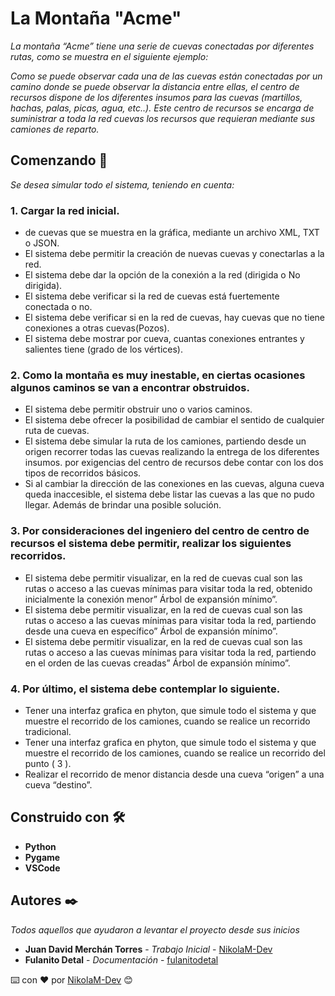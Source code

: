# La Montaña "Acme"
_La montaña “Acme” tiene una serie de cuevas conectadas por diferentes rutas, como se muestra en el siguiente ejemplo:_

_Como se puede observar cada una de las cuevas están conectadas por un camino donde se puede observar la distancia entre ellas, el centro de recursos dispone de los diferentes insumos para las cuevas (martillos, hachas, palas, picas, agua, etc..). Este centro de recursos se encarga de suministrar a toda la red cuevas los recursos que requieran mediante sus camiones de reparto._

## Comenzando 🚀
_Se desea simular todo el sistema, teniendo en cuenta:_
### 1. Cargar la red inicial.
* de cuevas que se muestra en la gráfica, mediante un archivo XML, TXT o JSON.
* El sistema debe permitir la creación de nuevas cuevas y conectarlas a la red.
* El sistema debe dar la opción de la conexión a la red (dirigida o No dirigida).
* El sistema debe verificar si la red de cuevas está fuertemente conectada o no.
* El sistema debe verificar si en la red de cuevas, hay cuevas que no tiene conexiones a otras cuevas(Pozos).
* El sistema debe mostrar por cueva, cuantas conexiones entrantes y salientes tiene (grado de los vértices).

### 2. Como la montaña es muy inestable, en ciertas ocasiones algunos caminos se van a encontrar obstruidos.
* El sistema debe permitir obstruir uno o varios caminos.
* El sistema debe ofrecer la posibilidad de cambiar el sentido de cualquier ruta de cuevas.
* El sistema debe simular la ruta de los camiones, partiendo desde un origen recorrer todas las cuevas realizando la entrega de los diferentes insumos. por exigencias del centro de recursos debe contar con los dos tipos de recorridos básicos.
* Si al cambiar la dirección de las conexiones en las cuevas, alguna cueva queda inaccesible, el sistema debe listar las cuevas a las que no pudo llegar. Además de brindar una posible solución.

### 3. Por consideraciones del ingeniero del centro de centro de recursos el sistema debe permitir, realizar los siguientes recorridos.
* El sistema debe permitir visualizar, en la red de cuevas cual son las rutas o acceso a las cuevas mínimas para visitar toda la red, obtenido inicialmente la conexión menor” Árbol de expansión mínimo”.
* El sistema debe permitir visualizar, en la red de cuevas cual son las rutas o acceso a las cuevas mínimas para visitar toda la red, partiendo desde una cueva en específico” Árbol de expansión mínimo”.
* El sistema debe permitir visualizar, en la red de cuevas cual son las rutas o acceso a las cuevas mínimas para visitar toda la red, partiendo en el orden de las cuevas creadas” Árbol de expansión mínimo”.

### 4. Por último, el sistema debe contemplar lo siguiente.
* Tener una interfaz grafica en phyton, que simule todo el sistema y que muestre el recorrido de los camiones, cuando se realice un recorrido tradicional.
* Tener una interfaz grafica en phyton, que simule todo el sistema y que muestre el recorrido de los camiones, cuando se realice un recorrido del punto ( 3 ).
* Realizar el recorrido de menor distancia desde una cueva “origen” a una cueva “destino”.

## Construido con 🛠️
* **Python**
* **Pygame**
* **VSCode**

## Autores ✒️
_Todos aquellos que ayudaron a levantar el proyecto desde sus inicios_
* **Juan David Merchán Torres** - *Trabajo Inicial* - [NikolaM-Dev](https://github.com/NikolaM-Dev)
* **Fulanito Detal** - *Documentación* - [fulanitodetal](#fulanito-de-tal)

⌨️ con ❤️ por [NikolaM-Dev](https://github.com/NikolaM-Dev) 😊